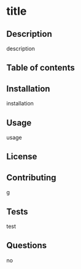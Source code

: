 
  # title
  
  ## Description
  description
  ## Table of contents

  ## Installation
  installation
  ## Usage
  usage
  ## License

  ## Contributing
  g
  ## Tests
  test
  ## Questions
  no
  